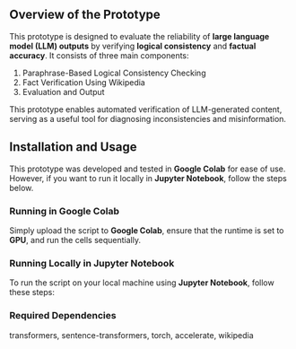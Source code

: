 ## Overview of the Prototype

This prototype is designed to evaluate the reliability of **large language model (LLM) outputs** by verifying **logical consistency** and **factual accuracy**. It consists of three main components:
1. Paraphrase-Based Logical Consistency Checking  
2. Fact Verification Using Wikipedia  
3. Evaluation and Output  

This prototype enables automated verification of LLM-generated content, serving as a useful tool for diagnosing inconsistencies and misinformation.

## Installation and Usage

This prototype was developed and tested in **Google Colab** for ease of use. However, if you want to run it locally in **Jupyter Notebook**, follow the steps below.

### Running in Google Colab  
Simply upload the script to **Google Colab**, ensure that the runtime is set to **GPU**, and run the cells sequentially.

### Running Locally in Jupyter Notebook  
To run the script on your local machine using **Jupyter Notebook**, follow these steps:

### Required Dependencies
transformers, sentence-transformers, torch, accelerate, wikipedia
